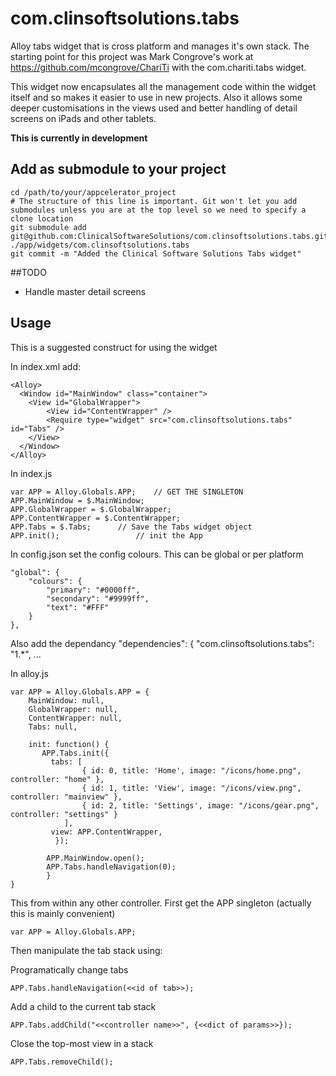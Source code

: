 com.clinsoftsolutions.tabs
==========================

Alloy tabs widget that is cross platform and manages it's own stack. The starting point for this project was Mark Congrove's work at https://github.com/mcongrove/ChariTi with the com.chariti.tabs widget.

This widget now encapsulates all the management code within the widget itself and so makes it easier to use in new projects. Also it allows some deeper customisations in the views used and better handling of detail screens on iPads and other tablets.

__This is currently in development__

## Add as submodule to your project

    cd /path/to/your/appcelerator_project
    # The structure of this line is important. Git won't let you add submodules unless you are at the top level so we need to specify a clone location
    git submodule add git@github.com:ClinicalSoftwareSolutions/com.clinsoftsolutions.tabs.git ./app/widgets/com.clinsoftsolutions.tabs
    git commit -m "Added the Clinical Software Solutions Tabs widget"

##TODO

- Handle master detail screens


## Usage

This is a suggested construct for using the widget

In index.xml add:

    <Alloy>
	  <Window id="MainWindow" class="container">
		<View id="GlobalWrapper">
			<View id="ContentWrapper" />
			<Require type="widget" src="com.clinsoftsolutions.tabs" id="Tabs" />
		</View>
	  </Window>
    </Alloy>

In index.js

    var APP = Alloy.Globals.APP;	// GET THE SINGLETON
    APP.MainWindow = $.MainWindow;
    APP.GlobalWrapper = $.GlobalWrapper;
    APP.ContentWrapper = $.ContentWrapper;
    APP.Tabs = $.Tabs;		// Save the Tabs widget object
    APP.init();					// init the App

In config.json set the config colours. This can be global or per platform

    "global": {
        "colours": {
            "primary": "#0000ff",
            "secondary": "#9999ff",
            "text": "#FFF"
        }
    },

Also add the dependancy
    "dependencies": {
        "com.clinsoftsolutions.tabs": "1.*",
    ...

In alloy.js

    var APP = Alloy.Globals.APP = {
        MainWindow: null,
        GlobalWrapper: null,
        ContentWrapper: null,
        Tabs: null,

        init: function() {
           APP.Tabs.init({
		     tabs: [
					{ id: 0, title: 'Home', image: "/icons/home.png", controller: "home" },
					{ id: 1, title: 'View', image: "/icons/view.png", controller: "mainview" },
					{ id: 2, title: 'Settings', image: "/icons/gear.png", controller: "settings" }
				],
		     view: APP.ContentWrapper,
			  });

			APP.MainWindow.open();
			APP.Tabs.handleNavigation(0);
			}
    }

This from within any other controller. First get the APP singleton (actually this is mainly convenient)

    var APP = Alloy.Globals.APP;

Then manipulate the tab stack using:

Programatically change tabs

    APP.Tabs.handleNavigation(<<id of tab>>);

Add a child to the current tab stack

    APP.Tabs.addChild("<<controller name>>", {<<dict of params>>});

Close the top-most view in a stack

    APP.Tabs.removeChild();

